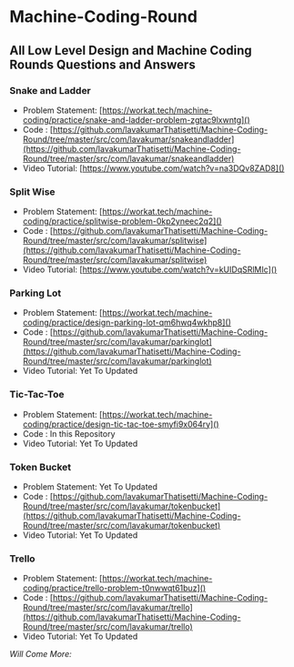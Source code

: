 # Machine-Coding-Round

## All Low Level Design and Machine Coding Rounds Questions and Answers

### Snake and Ladder
   * Problem Statement: [https://workat.tech/machine-coding/practice/snake-and-ladder-problem-zgtac9lxwntg]()
   * Code : [https://github.com/lavakumarThatisetti/Machine-Coding-Round/tree/master/src/com/lavakumar/snakeandladder](https://github.com/lavakumarThatisetti/Machine-Coding-Round/tree/master/src/com/lavakumar/snakeandladder)
   * Video Tutorial: [https://www.youtube.com/watch?v=na3DQv8ZAD8]()
### Split Wise
   * Problem Statement: [https://workat.tech/machine-coding/practice/splitwise-problem-0kp2yneec2q2]()
   * Code : [https://github.com/lavakumarThatisetti/Machine-Coding-Round/tree/master/src/com/lavakumar/splitwise](https://github.com/lavakumarThatisetti/Machine-Coding-Round/tree/master/src/com/lavakumar/splitwise)
   * Video Tutorial: [https://www.youtube.com/watch?v=kUIDqSRlMIc]()
### Parking Lot
   * Problem Statement: [https://workat.tech/machine-coding/practice/design-parking-lot-qm6hwq4wkhp8]()
   * Code : [https://github.com/lavakumarThatisetti/Machine-Coding-Round/tree/master/src/com/lavakumar/parkinglot](https://github.com/lavakumarThatisetti/Machine-Coding-Round/tree/master/src/com/lavakumar/parkinglot)
   * Video Tutorial: Yet To Updated
### Tic-Tac-Toe
   * Problem Statement: [https://workat.tech/machine-coding/practice/design-tic-tac-toe-smyfi9x064ry]()
   * Code : In this Repository
   * Video Tutorial: Yet To Updated
### Token Bucket 
   * Problem Statement: Yet To Updated 
   * Code : [https://github.com/lavakumarThatisetti/Machine-Coding-Round/tree/master/src/com/lavakumar/tokenbucket](https://github.com/lavakumarThatisetti/Machine-Coding-Round/tree/master/src/com/lavakumar/tokenbucket)
   * Video Tutorial: Yet To Updated
### Trello
   * Problem Statement: [https://workat.tech/machine-coding/practice/trello-problem-t0nwwqt61buz]()
   * Code : [https://github.com/lavakumarThatisetti/Machine-Coding-Round/tree/master/src/com/lavakumar/trello](https://github.com/lavakumarThatisetti/Machine-Coding-Round/tree/master/src/com/lavakumar/trello)
   * Video Tutorial: Yet To Updated

_Will Come More:_ 
